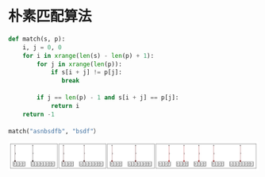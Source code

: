 # 朴素匹配算法

```py
def match(s, p): 
    i, j = 0, 0
    for i in xrange(len(s) - len(p) + 1):
        for j in xrange(len(p)):
            if s[i + j] != p[j]:
               break

        if j == len(p) - 1 and s[i + j] == p[j]:
            return i
    return -1

match("asnbsdfb", "bsdf"）
```

![](/assets/parent.gv.svg)

